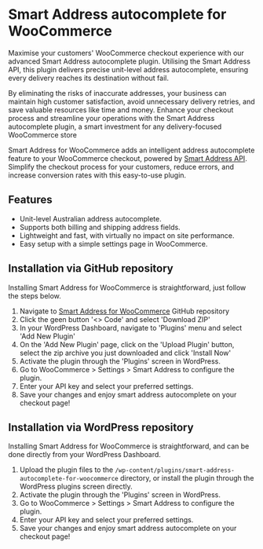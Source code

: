 # Smart Address autocomplete for WooCommerce

Maximise your customers' WooCommerce checkout experience with our advanced Smart Address autocomplete plugin. Utilising the Smart Address API, this plugin delivers precise unit-level address autocomplete, ensuring every delivery reaches its destination without fail.

By eliminating the risks of inaccurate addresses, your business can maintain high customer satisfaction, avoid unnecessary delivery retries, and save valuable resources like time and money. Enhance your checkout process and streamline your operations with the Smart Address autocomplete plugin, a smart investment for any delivery-focused WooCommerce store

Smart Address for WooCommerce adds an intelligent address autocomplete feature to your WooCommerce checkout, powered by [Smart Address API](https://smartaddress.au). Simplify the checkout process for your customers, reduce errors, and increase conversion rates with this easy-to-use plugin.

## Features

* Unit-level Australian address autocomplete.
* Supports both billing and shipping address fields.
* Lightweight and fast, with virtually no impact on site performance.
* Easy setup with a simple settings page in WooCommerce.

## Installation via GitHub repository

Installing Smart Address for WooCommerce is straightforward, just follow the steps below. 

1. Navigate to [Smart Address for WooCommerce](https://github.com/smartaddress/smart-address-autocomplete-for-woocommerce/tree/main) GitHub repository
2. Click the geen button '<> Code' and select 'Download ZIP'
3. In your WordPress Dashboard, navigate to 'Plugins' menu and select 'Add New Plugin'
4. On the 'Add New Plugin' page, click on the 'Upload Plugin' button, select the zip archive you just downloaded and click 'Install Now'
5. Activate the plugin through the 'Plugins' screen in WordPress.
6. Go to WooCommerce > Settings > Smart Address to configure the plugin.
7. Enter your API key and select your preferred settings.
8. Save your changes and enjoy smart address autocomplete on your checkout page!

## Installation via WordPress repository

Installing Smart Address for WooCommerce is straightforward, and can be done directly from your WordPress Dashboard. 

1. Upload the plugin files to the `/wp-content/plugins/smart-address-autocomplete-for-woocommerce` directory, or install the plugin through the WordPress plugins screen directly.
2. Activate the plugin through the 'Plugins' screen in WordPress.
3. Go to WooCommerce > Settings > Smart Address to configure the plugin.
4. Enter your API key and select your preferred settings.
5. Save your changes and enjoy smart address autocomplete on your checkout page!

